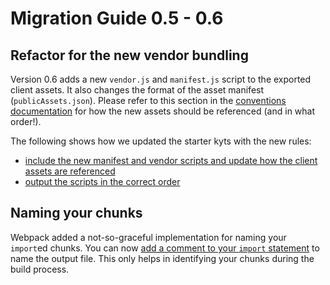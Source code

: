 # Migration Guide 0.5 - 0.6

## Refactor for the new vendor bundling

Version 0.6 adds a new `vendor.js` and `manifest.js` script to the exported client assets. It also changes the format of the asset manifest (`publicAssets.json`). Please refer to this section in the [conventions documentation](/docs/conventions.md#working-with-client-assets) for how the new assets should be referenced (and in what order!).

The following shows how we updated the starter kyts with the new rules:

- [include the new manifest and vendor scripts and update how the client assets are referenced](https://github.com/NYTimes/kyt/pull/487/files#diff-5c9af8ba0b7857800f72a55cdc5409aa)
- [output the scripts in the correct order](https://github.com/NYTimes/kyt/pull/487/files#diff-1a3dd5d68b85906698a452ac9279ecc5)

## Naming your chunks

Webpack added a not-so-graceful implementation for naming your `import`ed chunks. You can now [add a comment to your `import` statement](https://github.com/NYTimes/kyt/blob/843341291ad99c925d2c8a1b07f323b9d40e954b/packages/kyt-starter-static/starter-src/src/routes/index.js#L12) to name the output file. This only helps in identifying your chunks during the build process.
